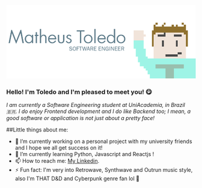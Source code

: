 <p><img src="./img/gitCover.png"/></p>

### Hello! I'm Toledo and I'm pleased to meet you! 😋

*I am currently a Software Engineering student at UniAcademia, in Brazil 🇧🇷. I do enjoy Frontend development and I do like Backend too; I mean, a good software or application is not just about a pretty face!*

##Little things about me:

- 🔭 I’m currently working on a personal project with my university friends and I hope we all get success on it!
- 🌱 I’m currently learning Python, Javascript and Reactjs !
- 📫 How to reach me: [My Linkedin](https://www.linkedin.com/in/toledo2k).
- ⚡ Fun fact: I'm very into Retrowave, Synthwave and Outrun music style, also I'm THAT D&D and Cyberpunk genre fan lol 🤣

<!-- mdVersion: 1.01 -->